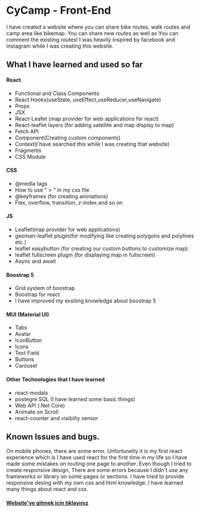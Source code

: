 # CyCamp - Front-End

I have created a website where you can share bike routes, walk routes and camp area like bikemap. You can share new routes as well as You can comment the existing routes! I was heavily inspired by facebook and instagram while I was creating this website.


## What I have learned and used so far

#### React

* Functional and Class Components
* React Hooks(useState, useEffect,useReducer,useNavigate)
* Props
* JSX
* React-Leafet (map provider for web applications for react)
* React-leaflet layers (for adding satellite and map display to map)
* Fetch API 
* Component(Creating custom components)
* Context(I have searched this while I was creating that website)
* Fragments
* CSS Module

#### CSS

* @media tags
* How to use " > " in my css file
* @keyframes (for creating animations)
* Flex, overflow, transition, z-index and so on 

#### JS

* Leaflet(map provider for web applications)
* geoman-leaflet plugin(for modifying like creating polygons and polylines etc.)
* leaflet easybutton (for creating our custom buttons to customize map)
* leaflet fullscreen plugin (for displaying map in fullscreen)
* Async and await

#### Boostrap 5

* Grid system of boostrap
* Boostrap for react
* I have improved my exsiting knowledge about boostrap 5

#### MUI (Material UI)

* Tabs
* Avatar
* IconButton
* Icons
* Text Field
* Buttons
* Carousel

#### Other Technologies that I have learned

* react-modals
* postegre SQL (I have learned some basic things)
* Web API (.Net Core)
* Animate on Scroll
* react-counter and visibilty sensor


## Known Issues and bugs.
On mobile phones, there are some error. Unfortunetly it is my first react experience which is I have used react for the first time in my life so I have made some mistakes on routing one page to another. Even though I tried to create responsive design, There are some errors because I didn't use any frameworks or library on some pages or sections. I have tried to provide responsive desing with my own css and html knowledge. I have learned many things about react and css. 




#### [Website'ye gitmek için tıklayınız](https://6314e747063a091c48a88f3c--unique-kataifi-950851.netlify.app/)
